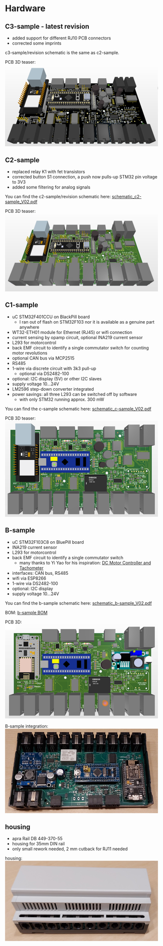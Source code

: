 # Hardware

## C3-sample - latest revision
- added support for different RJ10 PCB connectors
- corrected some imprints

c3-sample/revision schematic is the same as c2-sample.

PCB 3D teaser: ![-](./c3-sample_pcb_3D.png "c3-sample pcb 3D teaser")

## C2-sample
- replaced relay K1 with fet transistors
- corrected button S1 connection, a push now pulls-up STM32 pin voltage to 3V3
- added some filtering for analog signals

You can find the c2-sample/revision schematic here: [schematic_c2-sample_V02.pdf](./schematic_c2-sample_V02.pdf)

PCB 3D teaser: ![-](./c2-sample_pcb_3D.png "c2-sample pcb 3D teaser")

## C1-sample
- uC STM32F401CCU on BlackPill board
  - I ran out of flash on STM32F103 nor it is available as a genuine part anywhere
- WT32-ETH01 module for Ethernet (RJ45) or wifi connection
- current sensing by opamp circuit, optional INA219 current sensor
- L293 for motorcontrol
- back EMF circuit to identify a single commutator switch for counting motor revolutions
- optional CAN bus via MCP2515
- RS485
- 1-wire via discrete circuit with 3k3 pull-up
  - optional via DS2482-100
- optional: I2C display (5V) or other I2C slaves
- supply voltage 10...24V
- LM2596 step-down converter integrated
- power savings: all three L293 can be switched off by software 
  - with only STM32 running approx. 300 mW 

You can find the c-sample schematic here: [schematic_c-sample_V02.pdf](./schematic_c-sample_V02.pdf)

PCB 3D teaser: ![-](./c-sample_pcb_3D.png "c1-sample pcb 3D teaser")

## B-sample
- uC STM32F103C8 on BluePill board
- INA219 current sensor
- L293 for motorcontrol
- back EMF circuit to identify a single commutator switch
  - many thanks to Yi Yao for his inspiration: [DC Motor Controller and Tachometer](http://yyao.ca/projects/motor_controller_tachometer/)
- interfaces: CAN bus, RS485
- wifi via ESP8266
- 1-wire via DS2482-100
- optional: I2C display
- supply voltage 10...24V

You can find the b-sample schematic here: [schematic_b-sample_V02.pdf](./schematic_b-sample_V02.pdf)

BOM: [b-sample BOM](https://htmlpreview.github.io/?https://github.com/Lenti84/VdMot_Controller/blob/master/hardware/bom.htm)

PCB 3D: ![-](./b-sample_pcb_3D.PNG "b-sample pcb 3D")

B-sample integration: ![-](./b-sample_1.png "b-sample integration")


## housing
- apra Rail DB 449-370-55
- housing for 35mm DIN rail
- only small rework needed, 2 mm cutback for RJ11 needed

housing: ![-](./housing.png "housing")
